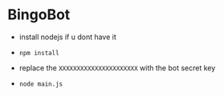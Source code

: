 # BingoBot

* install nodejs if u dont have it

* `npm install`

* replace the `XXXXXXXXXXXXXXXXXXXXXX` with the bot secret key

* `node main.js`
